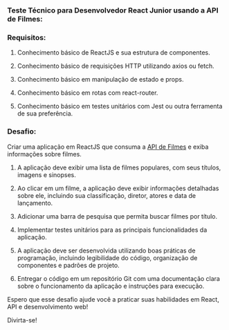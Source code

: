 ### Teste Técnico para Desenvolvedor React Junior usando a API de Filmes:

### **Requisitos**:

1. Conhecimento básico de ReactJS e sua estrutura de componentes.

2. Conhecimento básico de requisições HTTP utilizando axios ou fetch.

3. Conhecimento básico em manipulação de estado e props.

4. Conhecimento básico em rotas com react-router.

5. Conhecimento básico em testes unitários com Jest ou outra ferramenta de sua preferência.

### **Desafio**:

Criar uma aplicação em ReactJS que consuma a [API de Filmes](https://www.themoviedb.org/documentation/api) e exiba informações sobre filmes.

1. A aplicação deve exibir uma lista de filmes populares, com seus títulos, imagens e sinopses.

2. Ao clicar em um filme, a aplicação deve exibir informações detalhadas sobre ele, incluindo sua classificação, diretor, atores e data de lançamento.

3. Adicionar uma barra de pesquisa que permita buscar filmes por título.

4. Implementar testes unitários para as principais funcionalidades da aplicação.

5. A aplicação deve ser desenvolvida utilizando boas práticas de programação, incluindo legibilidade do código, organização de componentes e padrões de projeto.

6. Entregar o código em um repositório Git com uma documentação clara sobre o funcionamento da aplicação e instruções para execução.

Espero que esse desafio ajude você a praticar suas habilidades em React, API e desenvolvimento web! 

Divirta-se!